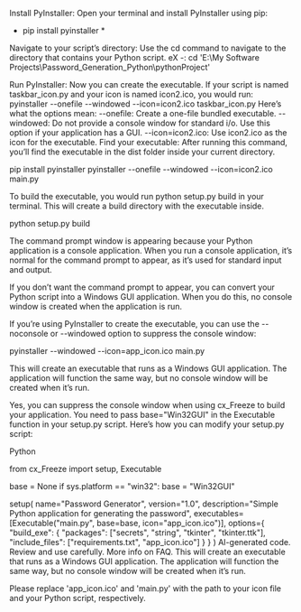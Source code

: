 Install PyInstaller: Open your terminal and 
install PyInstaller using pip:
* pip install pyinstaller * 

Navigate to your script’s directory: Use the cd command to navigate to the directory 
that contains your Python script.
eX -:  cd 'E:\My Software Projects\Password_Generation_Python\pythonProject'


Run PyInstaller: Now you can create the executable. If your script is named taskbar_icon.py 
and your icon is named icon2.ico, you would run:
pyinstaller --onefile --windowed --icon=icon2.ico taskbar_icon.py
Here’s what the options mean:
--onefile: Create a one-file bundled executable.
--windowed: Do not provide a console window for standard i/o. Use this option if your application has a GUI.
--icon=icon2.ico: Use icon2.ico as the icon for the executable.
Find your executable: After running this command, you’ll find the executable in the dist folder 
inside your current directory.

pip install pyinstaller
pyinstaller --onefile --windowed --icon=icon2.ico main.py

To build the executable, you would run python setup.py build in your terminal. 
This will create a build directory with the executable inside.

python setup.py build

The command prompt window is appearing because your Python application is a console application. When you run a console application, it’s normal for the command prompt to appear, as it’s used for standard input and output.

If you don’t want the command prompt to appear, you can convert your Python script into a Windows GUI application. When you do this, no console window is created when the application is run.

If you’re using PyInstaller to create the executable, you can use the --noconsole or --windowed option to suppress the console window:

pyinstaller --windowed --icon=app_icon.ico main.py

This will create an executable that runs as a Windows GUI application. The application will function the same way, but no console window will be created when it’s run.

Yes, you can suppress the console window when using cx_Freeze to build your application. You need to pass base="Win32GUI" in the Executable function in your setup.py script. Here’s how you can modify your setup.py script:

Python

from cx_Freeze import setup, Executable

base = None
if sys.platform == "win32":
    base = "Win32GUI"

setup(
    name="Password Generator",
    version="1.0",
    description="Simple Python application for generating the password",
    executables=[Executable("main.py", base=base, icon="app_icon.ico")],
    options={
        "build_exe": {
            "packages": ["secrets", "string", "tkinter", "tkinter.ttk"],
            "include_files": ["requirements.txt", "app_icon.ico"]
        }
    }
)
AI-generated code. Review and use carefully. More info on FAQ.
This will create an executable that runs as a Windows GUI application. The application will function the same way, but no console window will be created when it’s run.

Please replace 'app_icon.ico' and 'main.py' with the path to your icon file and your Python script, respectively.